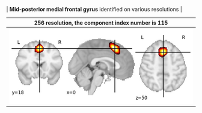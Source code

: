 


| **Mid-posterior medial frontal gyrus** identified on various resolutions |

| 256 resolution, the component index number is 115|  
|:---:|  
| ![Component 256](../256/final/115.jpg "From component 256: Mid-posterior medial frontal gyrus") |